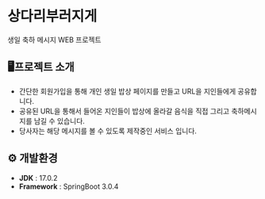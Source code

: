 # 상다리부러지게 
생일 축하 메시지 WEB 프로젝트

## 🖥프로젝트 소개
- 간단한 회원가입을 통해 개인 생일 밥상 페이지를 만들고 URL을 지인들에게 공유합니다.
- 공유된 URL을 통해서 들어온 지인들이 밥상에 올라갈 음식을 직접 그리고 축하메시지를 남길 수 있습니다.
- 당사자는 해당 메시지를 볼 수 있도록 제작중인 서비스 입니다.

## ⚙ 개발환경
- **JDK** : 17.0.2
- **Framework** : SpringBoot 3.0.4
